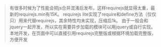> 有很多时候为了性能会把js合并混淆后发布，这样requirejs就显得太重，最新的requirejs.min有15K。
> requirejs lite实现了require和define方法（仅仅只）用来代替requirejs，其余特性均未实现，压缩后1k。
> 由于一般会和jquery一起开发，所以实在需要异步加载的模块可以用jquery或自行实现。
> 本地开发，在页面中可以直接引用requirejs完整版或根据环境加载完整版，方便开发